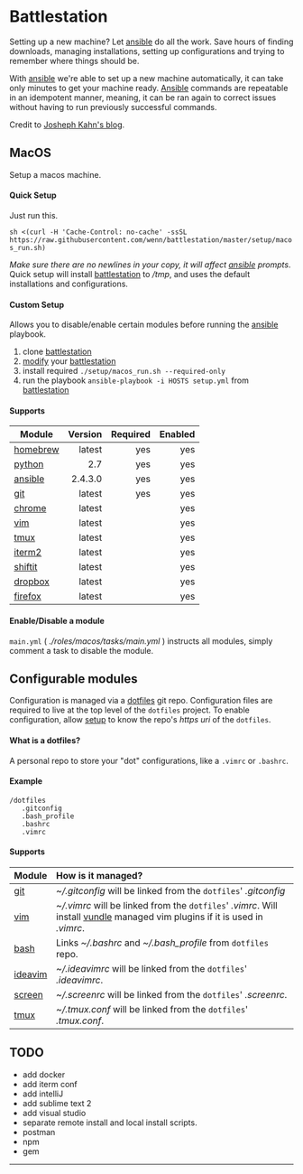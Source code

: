 # Battlestation
Setting up a new machine? Let [ansible][ansible] do all the work.
Save hours of finding downloads, managing installations, setting up configurations and trying to remember where things should be.

With [ansible] we're able to set up a new machine automatically, it can take only minutes to get your machine ready. [Ansible][ansible] commands are repeatable in an idempotent manner, meaning, it can be ran again to correct issues without having to run previously successful commands.

Credit to [Josheph Kahn's blog][josephkahn].

## MacOS
Setup a macos machine.

#### Quick Setup
Just run this.

`sh <(curl -H 'Cache-Control: no-cache' -ssSL https://raw.githubusercontent.com/wenn/battlestation/master/setup/macos_run.sh)`

*Make sure there are no newlines in your copy, it will affect [ansible] prompts*.
Quick setup will install [battlestation] to */tmp*, and uses the default installations and configurations.

#### Custom Setup
Allows you to disable/enable certain modules before running the [ansible] playbook.

1. clone [battlestation]
2. [modify] your [battlestation]
3. install required `./setup/macos_run.sh --required-only`
4. run the playbook `ansible-playbook -i HOSTS setup.yml` from [battlestation]

#### Supports

| Module | Version | Required | Enabled |
| --- |---:|---:|---:|
| [homebrew] | latest | yes | yes |
| [python] | 2.7 | yes | yes |
| [ansible] | 2.4.3.0 | yes | yes |
| [git] | latest | yes | yes |
| [chrome] | latest |  | yes |
| [vim] | latest |  | yes |
| [tmux] | latest |  | yes |
| [iterm2] | latest |  | yes |
| [shiftit] | latest |  | yes |
| [dropbox] | latest |  | yes |
| [firefox] | latest |  | yes |


#### Enable/Disable a module
`main.yml` ( _./roles/macos/tasks/main.yml_ ) instructs all modules, simply comment a task to disable the module.



## Configurable modules
Configuration is managed via a [dotfiles] git repo.
Configuration files are required to live at the top level of the `dotfiles` project.
To enable configuration, allow [setup] to know the repo's _https uri_ of the `dotfiles`.

#### What is a dotfiles?
A personal repo to store your "dot" configurations, like a `.vimrc` or `.bashrc`.

#### Example

```
/dotfiles
   .gitconfig
   .bash_profile
   .bashrc
   .vimrc
```

#### Supports

| Module | How is it managed? |
| --- | :--- |
| [git] |  _~/.gitconfig_  will be linked from the `dotfiles`' _.gitconfig_ |
| [vim] |  _~/.vimrc_  will be linked from the `dotfiles`' _.vimrc_. Will install [vundle] managed vim plugins if it is used in _.vimrc_.|
| [bash] | Links _~/.bashrc_ and *~/.bash\_profile* from `dotfiles` repo.|
| [ideavim] |  _~/.ideavimrc_  will be linked from the `dotfiles`' _.ideavimrc_.|
| [screen] |  _~/.screenrc_  will be linked from the `dotfiles`' _.screenrc_.|
| [tmux] |  _~/.tmux.conf_  will be linked from the `dotfiles`' _.tmux.conf_.|


## TODO

- add docker
- add iterm conf
- add intelliJ
- add sublime text 2
- add visual studio
- separate remote install and local install scripts.
- postman
- npm
- gem

---

[modify]: #enabledisable-a-module
[dotfiles]: #what-is-a-dotfiles
[setup]: #setup

[battlestation]: https://github.com/wenn/battlestation
[josephkahn]: https://blog.josephkahn.io/articles/ansible/
[ansible]: https://www.ansible.com/
[vundle]: https://github.com/VundleVim/Vundle.vim
[tmux]: https://github.com/tmux/tmux/wiki
[homebrew]: https://brew.sh/
[git]: https://git-scm.com/
[chrome]: https://www.google.com/chrome/
[python]: https://www.python.org/
[vim]: https://www.vim.org/
[iterm2]: https://www.iterm2.com/
[bash]: https://linux.die.net/man/1/bash
[screen]: https://www.gnu.org/software/screen/
[ideavim]: https://plugins.jetbrains.com/plugin/164-ideavim
[shiftit]: https://github.com/fikovnik/ShiftIt
[chef]: https://www.chef.io/
[puppet]: https://puppet.com/
[firefox]: https://www.mozilla.org/en-US/firefox/new/
[dropbox]: https://www.dropbox.com/
